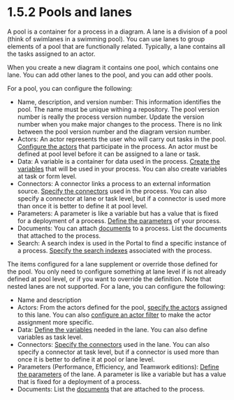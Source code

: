 
1.5.2 Pools and lanes
=====================

A pool is a container for a process in a diagram.
A lane is a division of a pool (think of swimlanes in a swimming pool).
You can use lanes to group elements of a pool that are functionally related.
Typically, a lane contains all the tasks assigned to an actor.

When you create a new diagram it contains one pool, which contains one lane. You can add other lanes to the pool, and you can add other pools.

For a pool, you can configure the following:

-   Name, description, and version number: This information identifies the pool. The name must be unique withing a repository. The pool version number is really the process version number. Update the version number when you make major changes to the process.
    There is no link between the pool version number and the diagram version number.
-   Actors: An actor represents the user who will carry out tasks in the pool. [Configure the actors](/actors-1) that participate in the process.
    An actor must be defined at pool level before it can be assigned to a lane or task.
-   Data: A variable is a container for data used in the process. [Create the variables](/specify-data-process) that will be used in your process.
    You can also create variables at task or form level.
-   Connectors: A connector links a process to an external information source. [Specify the connectors](/connectivity-overview-0) used in the process.
    You can also specify a connector at lane or task level, but if a connector is used more than once it is better to define it
    at pool level.
-   Parameters: A parameter is like a variable but has a value that is fixed for a deployment of a process.
    [Define the parameters](/parameters-1) of your process.
-   Documents: You can attach [documents](/documents-0) to a process. List the documents that attached to the process.
-   Search: A search index is used in the Portal to find a specific instance of a process. [Specify the search indexes](/search-index-0) associated with the process.

The items configured for a lane supplement or override those defined for the pool. You only need to configure
something at lane level if is not already defined at pool level, or if you want to override the definition. Note that nested lanes are not supported.
For a lane, you can configure the following:

-   Name and description
-   Actors: From the actors defined for the pool, [specify the actors](/actors-1) assigned to this lane.
    You can also [configure an actor filter](/actors-1#Using_an_actor_filter) to make the actor assignment more specific.
-   Data: [Define the variables](/specify-data-process) needed in the lane. You can also define variables as task level.
-   Connectors: [Specify the connectors](/connectivity-overview-0) used in the lane. You can also specify a connector at task level,
    but if a connector is used more than once it is better to define it at pool or lane level.
-   Parameters (Performance, Efficiency, and Teamwork editions): [Define the parameters](/parameters-1) of the lane.
    A parameter is like a variable but has a value that is fixed for a deployment of a process.
-   Documents: List the [documents](/documents-0) that are attached to the process.

